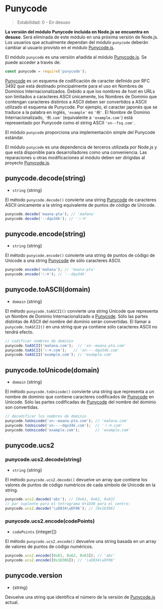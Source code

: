 # Punycode

<!-- YAML
changes:

  - version: v7.0.0
    pr-url: https://github.com/nodejs/node/pull/7941
    description: Accessing this module will now emit a deprecation warning.
-->

<!--introduced_in=v0.10.0-->

> Estabilidad: 0 - En desuso

**La versión del módulo Punycode incluida en Node.js se encuentra en desuso**. Será eliminada de este módulo en una próxima versión de Node.js. Los usuarios que actualmente dependan del módulo `punycode` deberán cambiar al usuario provisto en el módulo [Punycode.js](https://mths.be/punycode).

El módulo `punycode` es una versión añadida al módulo [Punycode.js](https://mths.be/punycode). Se puede acceder a través de:

```js
const punycode = require('punycode');
```

[Punycode](https://tools.ietf.org/html/rfc3492) es un esquema de codificación de caracter definido por RFC 3492 que está destinado principalmente para el uso en Nombres de Dominios Internacionalizados. Debido a que los nombres de host en URLs son limitados a caracteres ASCII únicamente, los Nombres de Dominio que contengan caracteres distintos a ASCII deben ser convertidos a ASCII utilizado el esquema de Punycode. Por ejemplo, el caracter japonés que se traduce a la palabra en inglés, `'example'` es `'例'`. El Nombre de Dominio Internacionalizado, `'例.com'` (equivalente a `'example.com'`) está representado por Punycode como el string ASCII `'xn--fsq.com'`.

El módulo `punycode` proporciona una implementación simple del Punycode estándar.

El módulo `punycode` es una dependencia de terceros utilizada por Node.js y que está disponible para desarrolladores como una conveniencia. Las reparaciones u otras modificaciones al módulo deben ser dirigidas al proyecto [Punycode.js](https://mths.be/punycode).

## punycode.decode(string)

<!-- YAML
added: v0.5.1
-->

* `string` {string}

El método `punycode.decode()` convierte una string [Punycode](https://tools.ietf.org/html/rfc3492) de caracteres ASCII únicamente a la string equivalente de puntos de código de Unicode.

```js
punycode.decode('maana-pta'); // 'mañana'
punycode.decode('--dqo34k'); // '☃-⌘'
```

## punycode.encode(string)

<!-- YAML
added: v0.5.1
-->

* `string` {string}

El método `punycode.encode()` convierte una string de puntos de código de Unicode a una string [Punycode](https://tools.ietf.org/html/rfc3492) de sólo caracteres ASCII.

```js
punycode.encode('mañana'); // 'maana-pta'
punycode.encode('☃-⌘'); // '--dqo34k'
```

## punycode.toASCII(domain)

<!-- YAML
added: v0.6.1
-->

* `domain` {string}

El método `punycode.toASCII()` convierte una string Unicode que representa un Nombre de Dominio Internacionalizado a [Punycode](https://tools.ietf.org/html/rfc3492). Sólo las partes distintas de ASCII del nombre del dominio serán convertidas. El llamar a `punycode.toASCII()` en una string que ya contiene sólo caracteres ASCII no tendrá efecto.

```js
// codificar nombres de dominio
punycode.toASCII('mañana.com');  // 'xn--maana-pta.com'
punycode.toASCII('☃-⌘.com');   // 'xn----dqo34k.com'
punycode.toASCII('example.com'); // 'example.com'
```

## punycode.toUnicode(domain)

<!-- YAML
added: v0.6.1
-->

* `domain` {string}

El método `punycode.toUnicode()` convierte una string que representa a un nombre de dominio que contiene caracteres codificados de [Punycode](https://tools.ietf.org/html/rfc3492) en Unicode. Sólo las partes codificadas de [Punycode](https://tools.ietf.org/html/rfc3492) del nombre del dominio son convertidas.

```js
// decodificar los nombres de dominio
punycode.toUnicode('xn--maana-pta.com'); // 'mañana.com'
punycode.toUnicode('xn----dqo34k.com');  // '☃-⌘.com'
punycode.toUnicode('example.com');       // 'example.com'
```

## punycode.ucs2

<!-- YAML
added: v0.7.0
-->

### punycode.ucs2.decode(string)

<!-- YAML
added: v0.7.0
-->

* `string` {string}

El método `punycode.ucs2.decode()` devuelve un array que contiene los valores de puntos de código numéricos de cada símbolo de Unicode en la string.

```js
punycode.ucs2.decode('abc'); // [0x61, 0x62, 0x63]
// par suplente para el tetragrama U+1D30 para el centro:
punycode.ucs2.decode('\uD834\uDF06'); // [0x1D306]
```

### punycode.ucs2.encode(codePoints)

<!-- YAML
added: v0.7.0
-->

* `codePoints` {integer[]}

El método `punycode.ucs2.encode()` devuelve una string basada en un array de valores de puntos de código numéricos.

```js
punycode.ucs2.encode([0x61, 0x62, 0x63]); // 'abc'
punycode.ucs2.encode([0x1D306]); // '\uD834\uDF06'
```

## punycode.version

<!-- YAML
added: v0.6.1
-->

* {string}

Devuelve una string que identifica el número de la versión de [Punycode.js](https://mths.be/punycode) actual.